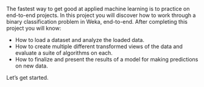 The fastest way to get good at applied machine learning is to practice on end-to-end projects.
In this project you will discover how to work through a binary classification problem in Weka,
end-to-end. After completing this project you will know:
- How to load a dataset and analyze the loaded data.
- How to create multiple different transformed views of the data and evaluate a suite of
algorithms on each.
- How to finalize and present the results of a model for making predictions on new data.

Let’s get started.
